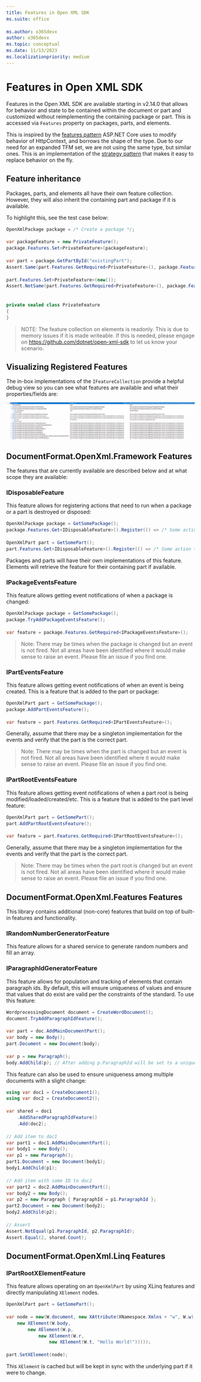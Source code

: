 ```yaml
---
title: Features in Open XML SDK
ms.suite: office

ms.author: o365devx
author: o365devx
ms.topic: conceptual
ms.date: 11/13/2023
ms.localizationpriority: medium
---
```


# Features in Open XML SDK

Features in the Open XML SDK are available starting in v2.14.0 that allows for behavior and state to be contained within the document or part and customized without reimplementing the containing package or part. This is accessed via `Features` property  on packages, parts, and elements.

This is inspired by the [features pattern](/aspnet/core/fundamentals/request-feature) ASP.NET Core uses to modify behavior of HttpContext, and borrows the shape of the type. Due to our need for an expanded TFM set, we are not using the same type, but similar ones. This is an implementation of the [strategy pattern](https://refactoring.guru/design-patterns/strategy) that makes it easy to replace behavior on the fly.

## Feature inheritance

Packages, parts, and elements all have their own feature collection. However, they will also inherit the containing part and package if it is available.

To highlight this, see the test case below:

```csharp
OpenXmlPackage package = /* Create a package */;

var packageFeature = new PrivateFeature();
package.Features.Set<PrivateFeature>(packageFeature);

var part = package.GetPartById("existingPart");
Assert.Same(part.Features.GetRequired<PrivateFeature>(), package.Features.GetRequired<PrivateFeature>());

part.Features.Set<PrivateFeature>(new());
Assert.NotSame(part.Features.GetRequired<PrivateFeature>(), package.Features.GetRequired<PrivateFeature>());


private sealed class PrivateFeature
{
}
```

> NOTE: The feature collection on elements is readonly. This is due to memory issues if it is made writeable. If this is needed, please engage on https://github.com/dotnet/open-xml-sdk to let us know your scenario.

## Visualizing Registered Features

The in-box implementations of the `IFeatureCollection` provide a helpful debug view so you can see what features are available and what their properties/fields are:

![Features Debug View](../media/feature-debug-view.png)

## DocumentFormat.OpenXml.Framework Features

The features that are currently available are described below and at what scope they are available:

### IDisposableFeature

This feature allows for registering actions that need to run when a package or a part is destroyed or disposed:

```csharp
OpenXmlPackage package = GetSomePackage();
package.Features.Get<IDisposableFeature>().Register(() => /* Some action that is called when the package is disposed */);

OpenXmlPart part = GetSomePart();
part.Features.Get<IDisposableFeature>().Register(() => /* Some action that is called when the part is removed or closed */);
```

Packages and parts will have their own implementations of this feature. Elements will retrieve the feature for their containing part if available.

### IPackageEventsFeature

This feature allows getting event notifications of when a package is changed:

```csharp
OpenXmlPackage package = GetSomePackage();
package.TryAddPackageEventsFeature();

var feature = package.Features.GetRequired<IPackageEventsFeature>();
```

> Note: There may be times when the package is changed but an event is not fired. Not all areas have been identified where it would make sense to raise an event. Please file an issue if you find one.

### IPartEventsFeature

This feature allows getting event notifications of when an event is being created. This is a feature that is added to the part or package:

```csharp
OpenXmlPart part = GetSomePackage();
package.AddPartEventsFeature();

var feature = part.Features.GetRequired<IPartEventsFeature>();
```

Generally, assume that there may be a singleton implementation for the events and verify that the part is the correct part.

> Note: There may be times when the part is changed but an event is not fired. Not all areas have been identified where it would make sense to raise an event. Please file an issue if you find one.

### IPartRootEventsFeature

This feature allows getting event notifications of when a part root is being modified/loaded/created/etc. This is a feature that is added to the part level feature:

```csharp
OpenXmlPart part = GetSomePart();
part.AddPartRootEventsFeature();

var feature = part.Features.GetRequired<IPartRootEventsFeature>();
```

Generally, assume that there may be a singleton implementation for the events and verify that the part is the correct part.

> Note: There may be times when the part root is changed but an event is not fired. Not all areas have been identified where it would make sense to raise an event. Please file an issue if you find one.

## DocumentFormat.OpenXml.Features Features

This library contains additional (non-core) features that build on top of built-in features and functionality.

### IRandomNumberGeneratorFeature
This feature allows for a shared service to generate random numbers and fill an array.

### IParagraphIdGeneratorFeature

This feature allows for population and tracking of elements that contain paragraph ids. By default, this will ensure uniqueness of values and ensure that values that do exist are valid per the constraints of the standard. To use this feature:

```csharp
WordprocessingDocument document = CreateWordDocument();
document.TryAddParagraphIdFeature();

var part = doc.AddMainDocumentPart();
var body = new Body();
part.Document = new Document(body);

var p = new Paragraph();
body.AddChild(p); // After adding p.ParagraphId will be set to a unique, valid value
```

This feature can also be used to ensure uniqueness among multiple documents with a slight change:

```csharp
using var doc1 = CreateDocument1();
using var doc2 = CreateDocument2();

var shared = doc1
    .AddSharedParagraphIdFeature()
    .Add(doc2);

// Add item to doc1
var part1 = doc1.AddMainDocumentPart();
var body1 = new Body();
var p1 = new Paragraph();
part1.Document = new Document(body1);
body1.AddChild(p1);

// Add item with same ID to doc2
var part2 = doc2.AddMainDocumentPart();
var body2 = new Body();
var p2 = new Paragraph { ParagraphId = p1.ParagraphId };
part2.Document = new Document(body2);
body2.AddChild(p2);

// Assert
Assert.NotEqual(p1.ParagraphId, p2.ParagraphId);
Assert.Equal(2, shared.Count);
```

## DocumentFormat.OpenXml.Linq Features

### IPartRootXElementFeature

This feature allows operating on an `OpenXmlPart` by using XLinq features and directly manipulating `XElement` nodes.

```csharp
OpenXmlPart part = GetSomePart();

var node = new(W.document, new XAttribute(XNamespace.Xmlns + "w", W.w),
    new XElement(W.body,
        new XElement(W.p,
            new XElement(W.r,
                new XElement(W.t, "Hello World!")))));

part.SetXElement(node);
```

This `XElement` is cached but will be kept in sync with the underlying part if it were to change.
